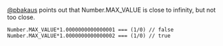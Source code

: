 
[@pbakaus](http://twitter.com/pbakaus) points out that Number.MAX_VALUE is close to infinity, but not too close.

```
Number.MAX_VALUE*1.0000000000000001 === (1/0) // false
Number.MAX_VALUE*1.0000000000000002 === (1/0) // true
```